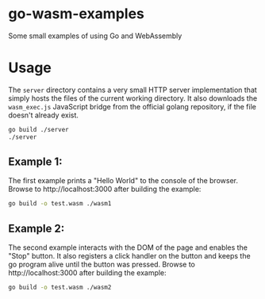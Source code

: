 # go-wasm-examples
Some small examples of using Go and WebAssembly

# Usage

The `server` directory contains a very small HTTP server implementation that simply hosts the files of the current working directory.
It also downloads the `wasm_exec.js` JavaScript bridge from the official golang repository, if the file doesn't already exist.

```bash
go build ./server
./server
```


## Example 1:

The first example prints a "Hello World" to the console of the browser.
Browse to http://localhost:3000 after building the example:

```bash
go build -o test.wasm ./wasm1
```

## Example 2:

The second example interacts with the DOM of the page and enables the "Stop" button.
It also registers a click handler on the button and keeps the go program alive until the button was pressed.
Browse to http://localhost:3000 after building the example:

```bash
go build -o test.wasm ./wasm2
```
